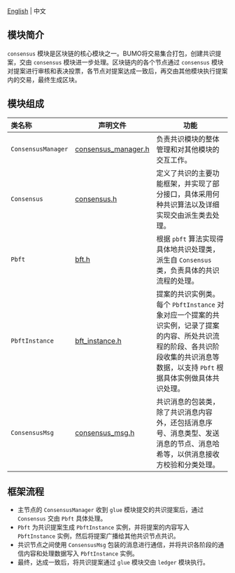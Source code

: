[English](README.md) | 中文

## 模块简介
`consensus` 模块是区块链的核心模块之一。BUMO将交易集合打包，创建共识提案，交由 `consensus` 模块进一步处理。区块链内的各个节点通过 `consensus` 模块对提案进行审核和表决投票，各节点对提案达成一致后，再交由其他模块执行提案内的交易，最终生成区块。

## 模块组成
类名称 | 声明文件 | 功能
|:--- | --- | ---
|`ConsensusManager` | [consensus_manager.h](./consensus_manager.h) | 负责共识模块的整体管理和对其他模块的交互工作。
|`Consensus`        | [consensus.h](./consensus.h)                 | 定义了共识的主要功能框架，并实现了部分接口，具体采用何种共识算法以及详细实现交由派生类去处理。
|`Pbft`             | [bft.h](./bft.h)                             | 根据 `pbft` 算法实现得具体地共识处理类，派生自 `Consensus` 类，负责具体的共识流程的处理。
|`PbftInstance`     | [bft_instance.h](./bft_instance.h)           | 提案的共识实例类。每个 `PbftInstance` 对象对应一个提案的共识实例，记录了提案的内容、所处共识流程的阶段、各共识阶段收集的共识消息等数据，以支持 `Pbft` 根据具体实例做具体共识处理。
|`ConsensusMsg`     | [consensus_msg.h](./consensus_msg.h)         | 共识消息的包装类，除了共识消息内容外，还包括消息序号、消息类型、发送消息的节点、消息哈希等，以供消息接收方校验和分类处理。

## 框架流程
- 主节点的 `ConsensusManager` 收到 `glue` 模块提交的共识提案后，通过 `Consensus` 交由 `Pbft` 具体处理。
- `Pbft` 为共识提案生成 `PbftInstance` 实例，并将提案的内容写入 `PbftInstance` 实例，然后将提案广播给其他共识节点共识。
- 共识节点之间使用 `ConsensusMsg` 包装的消息进行通信，并将共识各阶段的通信内容和处理数据写入 `PbftInstance` 实例。
- 最终，达成一致后，将共识提案通过 `glue` 模块交由 `ledger` 模块执行。


